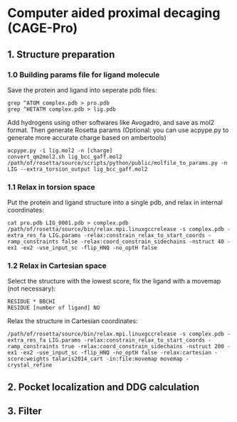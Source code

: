 # Computer aided proximal decaging (CAGE-Pro)

## 1. Structure preparation

### 1.0 Building params file for ligand molecule

Save the protein and ligand into seperate pdb files:

    grep ^ATOM complex.pdb > pro.pdb
    grep ^HETATM complex.pdb > lig.pdb

Add hydrogens using other softwares like Avogadro, and save as mol2 format. Then generate Rosetta params (Optional: you can use acpype.py to generate more accurate charge based on ambertools)

    acpype.py -i lig.mol2 -n [charge]
    convert_qm2mol2.sh lig_bcc_gaff.mol2
    /path/of/rosetta/source/scripts/python/public/molfile_to_params.py -n LIG --extra_torsion_output lig_bcc_gaff.mol2

### 1.1 Relax in torsion space
Put the protein and ligand structure into a single pdb, and relax in internal coordinates:

    cat pro.pdb LIG_0001.pdb > complex.pdb
    /path/of/rosetta/source/bin/relax.mpi.linuxgccrelease -s complex.pdb -extra_res_fa LIG.params -relax:constrain_relax_to_start_coords -ramp_constraints false -relax:coord_constrain_sidechains -nstruct 40 -ex1 -ex2 -use_input_sc -flip_HNQ -no_optH false

### 1.2 Relax in Cartesian space
Select the structure with the lowest score, fix the ligand with a movemap (not necessary):

    RESIDUE * BBCHI
    RESIDUE [number of ligand] NO

Relax the structure in Cartesian coordinates:

    /path/of/rosetta/source/bin/relax.mpi.linuxgccrelease -s complex.pdb -extra_res_fa LIG.params -relax:constrain_relax_to_start_coords -ramp_constraints true -relax:coord_constrain_sidechains -nstruct 200 -ex1 -ex2 -use_input_sc -flip_HNQ -no_optH false -relax:cartesian -score:weights talaris2014_cart -in:file:movemap movemap -crystal_refine

## 2. Pocket localization and DDG calculation

## 3. Filter

